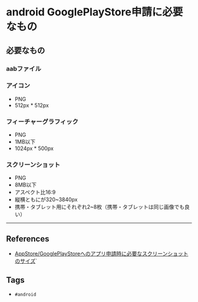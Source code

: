 # android GooglePlayStore申請に必要なもの
## 必要なもの
### aabファイル

### アイコン
- PNG
- 512px * 512px 

### フィーチャーグラフィック
- PNG
- 1MB以下
- 1024px * 500px

### スクリーンショット
- PNG
- 8MB以下
- アスペクト比16:9
- 縦横ともにが320~3840px
- 携帯・タブレット用にそれぞれ2~8枚（携帯・タブレットは同じ画像でも良い）

---
## References
- [AppStore/GooglePlayStoreへのアプリ申請時に必要なスクリーンショットのサイズ](https://zw-kakeru.com/technology/store-screenshots-size/`#:~:text=%E7%B8%A6%E3%83%BB%E6%A8%AA%E3%81%A8%E3%82%82%E3%81%AB320px%20~%203840px,%E3%81%AB%E3%81%99%E3%82%8B%E3%81%93%E3%81%A8%E3%81%AF%E3%81%A7%E3%81%8D%E3%81%AA%E3%81%84%E3%80%82)`

## Tags
- `#android` 